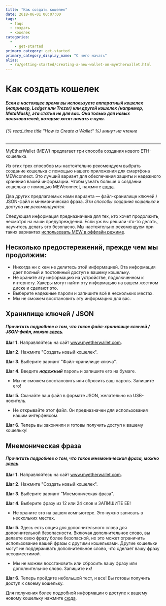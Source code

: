 ```yaml
---
title: "Как создать кошелек"
date: 2018-06-01 00:07:00
tags:
  - faqs
  - создать
  - кошелек
categories:
  - 
    - get-started
primary_category: get-started
primary_category_display_name: "С чего начать"
alias:
  - ru/getting-started/creating-a-new-wallet-on-myetherwallet.html
---
```


# __Как создать кошелек__
##### Если в настоящее время вы используете аппаратный кошелек (например, Ledger или Trezor) или другой кошелек (например, MetaMask), эта статья не для вас. Она только для новых пользователей, которые хотят начать с нуля.
###### {% read_time title "How to Create a Wallet" %} минут на чтение
***

MyEtherWallet (MEW) предлагает три способа создания нового ETH-кошелька.

Из этих трех способов мы настоятельно рекомендуем выбрать создание кошелька с помощью нашего приложения для смартфона MEWconnect. Это лучший вариант для обеспечения защиты и надежного хранения вашей информации. Чтобы узнать больше о создании кошелька с помощью MEWconnect, нажмите [сюда](/@@@@@@/mewconnect/mewconnect-101-create/).

Два других предлагаемых нами варианта — файл-хранилище ключей / JSON-файл и мнемоническая фраза. *Эти способы создания кошелька и доступа **не** рекомендуются.*

Следующая информация предназначена для тех, кто хочет продолжить, несмотря на наши предупреждения. Если уж вы решили что-то делать, научитесь делать это безопасно. Мы настоятельно рекомендуем при таких вариантах [использовать MEW в оффлайн режиме](/@@@@@@/offline/offline-mew-looks-weird/).



## __Несколько предостережений, прежде чем мы продолжим:__

* Никогда ни с кем не делитесь этой информацией. Эта информация дает полный и постоянный доступ к вашему кошельку.
* Не храните эту информацию на устройстве, подключенном к интернету. Хакеры могут найти эту информацию на вашем жестком диске и сделают это.
* Выберите надежные пароли и запишите всё в нескольких местах.
* Мы не сможем восстановить эту информацию для вас.



## __Хранилище ключей / JSON__
#### *Прочитать подробнее о том, что такое файл-хранилищe ключей / JSON-файл, можно [здесь](/@@@@@@/security-and-privacy/what-is-a-keystore-file/).*

**Шаг 1.** Направляйтесь на сайт www.myetherwallet.com.

**Шаг 2.** Нажмите "Создать новый кошелек".

**Шаг 3.** Выберите вариант "Файл-хранилище ключа".

**Шаг 4.** Введите **_надежный_** пароль и запишите его на бумаге.

* Мы не сможем восстановить или сбросить ваш пароль. Запишите его!

**Шаг 5.** Скачайте ваш файл в формате JSON, желательно на USB-носитель.

* Не открывайте этот файл. Он предназначен для использования нашим интерфейсом.

**Шаг 6.** Теперь вы закончили и готовы получить доступ к вашему кошельку!



## __Мнемоническая фраза__
#### *Прочитать подробнее о том, что такое мнемоническая фраза, можно [здесь](/@@@@@@/security-and-privacy/what-is-a-mnemonic-phrase/).*

**Шаг 1.** Направляйтесь на сайт www.myetherwallet.com.

**Шаг 2.** Нажмите "Создать новый кошелек".

**Шаг 3.** Выберите вариант "Мнемоническая фраза".

**Шаг 4.** Выберите фразу из 12 или 24 слов и ЗАПИШИТЕ ЕЕ!

* Не храните это на вашем компьютере. Это нужно записать в нескольких местах.

**Шаг 5.** Здесь есть опция для дополнительного слова для дополнительной безопасности. Включая дополнительное слово, вы делаете свою фразу более безопасной, но это может ограничить использование вашей фразы с другими кошельками. Другие кошельки могут не поддерживать дополнительное слово, что сделает вашу фразу несовместимой.

* Мы не можем восстановить или сбросить вашу фразу или дополнительное слово. Запишите их!


**Шаг 6.** Теперь пройдите небольшой тест, и все! Вы готовы получить доступ к своему кошельку.



Для получения более подробной информации о доступе к вашему новому кошельку нажмите [сюда](/@@@@@@/getting-started/how-to-access-your-wallet/).